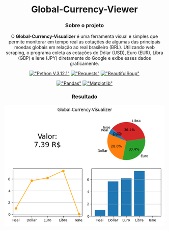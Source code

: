 <div align=center>

# Global-Currency-Viewer
### Sobre o projeto

O **Global-Currency-Visualizer** é uma ferramenta visual e simples que permite monitorar em tempo real as cotações de algumas das principais moedas globais em relação ao real brasileiro (BRL). Utilizando web scraping, o programa coleta as cotações do Dólar (USD), Euro (EUR), Libra (GBP) e Iene (JPY) diretamente do Google e exibe esses dados graficamente.

[!["Python V.3.12.1"](https://img.shields.io/badge/Python-3776AB?style=for-the-badge&logo=python&logoColor=white)](https://www.python.org/)
[!["Requests"](https://img.shields.io/badge/Requests-v2.28.1-red?style=for-the-badge&logo=python&logoColor=white)](https://docs.python-requests.org/en/latest/)
[!["BeautifulSoup"](https://img.shields.io/badge/BeautifulSoup-v4.12.2-green?style=for-the-badge&logo=python&logoColor=white)](https://www.crummy.com/software/BeautifulSoup/)

[!["Pandas"](https://img.shields.io/badge/Pandas-v1.5.3-150458?style=for-the-badge&logo=pandas&logoColor=white)](https://pandas.pydata.org/)
[!["Matplotlib"](https://img.shields.io/badge/Matplotlib-v3.7.1-EE6E23?style=for-the-badge&logo=matplotlib&logoColor=white)](https://matplotlib.org/)

### Resultado
![Resultado](img/result.png)

</div>
